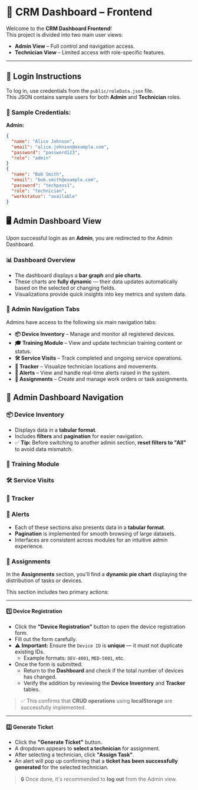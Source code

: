 # 🚀 CRM Dashboard – Frontend

Welcome to the **CRM Dashboard Frontend**!  
This project is divided into two main user views:

- **Admin View** – Full control and navigation access.
- **Technician View** – Limited access with role-specific features.

---

## 🔐 Login Instructions

To log in, use credentials from the `public/roleData.json` file.  
This JSON contains sample users for both **Admin** and **Technician** roles.

### 🔑 Sample Credentials:

**Admin:**
```json
{
  "name": "Alice Johnson",
  "email": "alice.johnson@example.com",
  "password": "password123",
  "role": "admin"
}
{
  "name": "Bob Smith",
  "email": "bob.smith@example.com",
  "password": "techpass1",
  "role": "technician",
  "workstatus": "available"
}
````

## 🖥️ Admin Dashboard View

Upon successful login as an **Admin**, you are redirected to the Admin Dashboard.

### 📊 Dashboard Overview

- The dashboard displays a **bar graph** and  **pie charts**.
- These charts are **fully dynamic** — their data updates automatically based on the selected or changing fields.
- Visualizations provide quick insights into key metrics and system data.

### 🧭 Admin Navigation Tabs

Admins have access to the following six main navigation tabs:

- **📦 Device Inventory** – Manage and monitor all registered devices.
- **🎓 Training Module** – View and update technician training content or status.
- **🛠 Service Visits** – Track completed and ongoing service operations.
- **📍 Tracker** – Visualize technician locations and movements.
- **🚨 Alerts** – View and handle real-time alerts raised in the system.
- **📝 Assignments** – Create and manage work orders or task assignments.


## 🧭 Admin Dashboard Navigation

### 📦 Device Inventory

- Displays data in a **tabular format**.
- Includes **filters** and **pagination** for easier navigation.
- ✅ **Tip:** Before switching to another admin section, **reset filters to "All"** to avoid data mismatch.

### 🧠 Training Module  
### 🛠 Service Visits  
### 📍 Tracker  
### 🚨 Alerts  

- Each of these sections also presents data in a **tabular format**.
- **Pagination** is implemented for smooth browsing of large datasets.
- Interfaces are consistent across modules for an intuitive admin experience.

 ### 📝 Assignments

In the **Assignments** section, you'll find a **dynamic pie chart** displaying the distribution of tasks or devices.

This section includes two primary actions:

---

#### 1️⃣ Device Registration

- Click the **"Device Registration"** button to open the device registration form.
- Fill out the form carefully.
- ⚠️ **Important:** Ensure the `Device ID` is **unique** — it must not duplicate existing IDs.
  - Example formats: `DEV-4001`, `MED-5001`, etc.
- Once the form is submitted:
  - Return to the **Dashboard** and check if the total number of devices has changed.
  - Verify the addition by reviewing the **Device Inventory** and **Tracker** tables.

> ✅ This confirms that **CRUD operations** using **localStorage** are successfully implemented.

---

#### 2️⃣ Generate Ticket

- Click the **"Generate Ticket"** button.
- A dropdown appears to **select a technician** for assignment.
- After selecting a technician, click **"Assign Task"**.
- An alert will pop up confirming that a **ticket has been successfully generated** for the selected technician.

> 🔒 Once done, it's recommended to **log out** from the Admin view.




